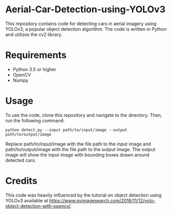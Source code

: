 # Aerial-Car-Detection-using-YOLOv3

This repository contains code for detecting cars in aerial imagery using YOLOv3, a popular object detection algorithm. The code is written in Python and utilizes the cv2 library.

# Requirements
- Python 3.5 or higher
- OpenCV
- Numpy

# Usage
To use the code, clone this repository and navigate to the directory. Then, run the following command:

```Copy code
python detect.py --input path/to/input/image --output path/to/output/image
```
Replace path/to/input/image with the file path to the input image and path/to/output/image with the file path to the output image. The output image will show the input image with bounding boxes drawn around detected cars.

# Credits
This code was heavily influenced by the tutorial on object detection using YOLOv3 available at https://www.pyimagesearch.com/2018/11/12/yolo-object-detection-with-opencv/.

